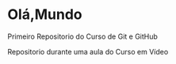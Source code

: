 # Olá,Mundo
 Primeiro Repositorio do Curso de Git e GitHub

 Repositorio durante uma aula do Curso em Vídeo
